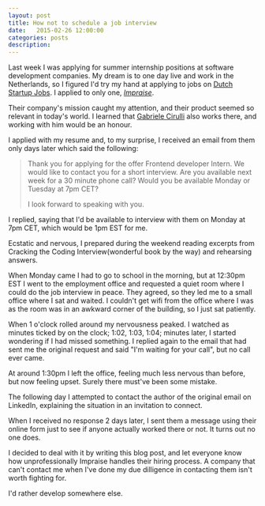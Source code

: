 ```yaml
---
layout: post
title: How not to schedule a job interview
date:   2015-02-26 12:00:00
categories: posts
description:
---
```


Last week I was applying for summer internship positions at software development companies. My dream is to one day live and work in the Netherlands, so I figured I'd try my hand at applying to jobs on [Dutch Startup Jobs](http://www.dutchstartupjobs.com/). I applied to only one, *[Impraise](http://www.impraise.com/)*.

Their company's mission caught my attention, and their product seemed so relevant in today's world. I learned that [Gabriele Cirulli](http://gabrielecirulli.com/) also works there, and working with him would be an honour.

I applied with my resume and, to my surprise, I received an email from them only days later which said the following:

> Thank you for applying for the offer Frontend developer Intern. We would like to contact you for a short interview. Are you available next week for a 30 minute phone call?  Would you be available Monday or Tuesday at 7pm CET?
>
> I look forward to speaking with you.


I replied, saying that I'd be available to interview with them on Monday at 7pm CET, which would be 1pm EST for me.

Ecstatic and nervous, I prepared during the weekend reading excerpts from Cracking the Coding Interview(wonderful book by the way) and rehearsing answers.

When Monday came I had to go to school in the morning, but at 12:30pm EST I went to the employment office and requested a quiet room where I could do the job interview in peace. They agreed, so they led me to a small office where I sat and waited. I couldn't get wifi from the office where I was as the room was in an awkward corner of the building, so I just sat patiently.

When 1 o'clock rolled around my nervousness peaked. I watched as minutes ticked by on the clock; 1:02, 1:03, 1:04; minutes later, I started wondering if I had missed something. I replied again to the email that had sent me the original request and said "I'm waiting for your call", but no call ever came.

At around 1:30pm I left the office, feeling much less nervous than before, but now feeling upset. Surely there must've been some mistake.

The following day I attempted to contact the author of the original email on LinkedIn, explaining the situation in an invitation to connect.

When I received no response 2 days later, I sent them a message using their online form just to see if anyone actually worked there or not. It turns out no one does.

I decided to deal with it by writing this blog post, and let everyone know how unprofessionally Impraise handles their hiring process. A company that can't contact me when I've done my due dilligence in contacting them isn't worth fighting for.

I'd rather develop somewhere else.